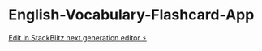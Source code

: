 # English-Vocabulary-Flashcard-App

[Edit in StackBlitz next generation editor ⚡️](https://stackblitz.com/~/github.com/lamkent00/English-Vocabulary-Flashcard-App)